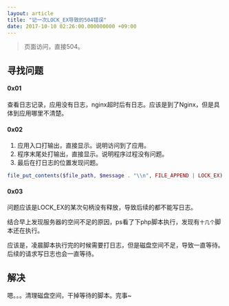 ```yaml
---
layout: article
title: "记一次LOCK_EX导致的504错误"
date: 2017-10-10 02:26:00.000000000 +09:00
---
```


>页面访问，直接504。

## 寻找问题

#### 0x01

查看日志记录，应用没有日志，nginx超时后有日志。应该是到了Nginx，但是具体到应用哪里不清楚。

#### 0x02

1. 应用入口打输出，直接显示。说明访问到了应用。
2. 程序末尾处打输出，直接显示。说明程序过程没有问题。
3. 最后在打日志的位置发现问题。

```php
file_put_contents($file_path, $message . "\\n", FILE_APPEND | LOCK_EX)
```

#### 0x03
问题应该是LOCK_EX的某次句柄没有释放，导致后续的都不能写日志。

结合早上发现服务器的空间不足的原因，ps看了下php脚本执行，发现有`十几个`脚本还在执行。

应该是，凌晨脚本执行完的时候需要打日志，但是磁盘空间不足，导致一直等待。后续的请求写日志也会一直等待。

## 解决

嗯。。。清理磁盘空间，干掉等待的脚本。完事~
